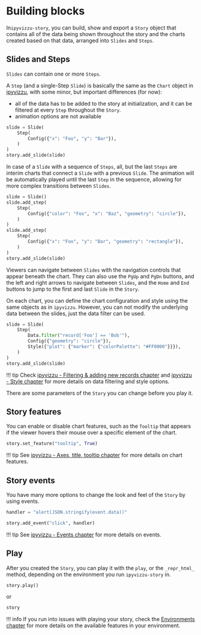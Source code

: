 # Building blocks

In`ipyvizzu-story`, you can build, show and export a `Story` object that
contains all of the data being shown throughout the story and the charts created
based on that data, arranged into `Slides` and `Steps`.

## Slides and Steps

`Slides` can contain one or more `Steps`.

A `Step` (and a single-Step `Slide`) is basically the same as the `Chart` object
in [ipyvizzu](https://ipyvizzu.vizzuhq.com/latest/tutorial/), with some minor,
but important differences (for now):

- all of the data has to be added to the story at initialization, and it can be
  filtered at every `Step` throughout the `Story`.
- animation options are not available

```python
slide = Slide(
    Step(
        Config({"x": "Foo", "y": "Bar"}),
    )
)
story.add_slide(slide)
```

In case of a `Slide` with a sequence of `Steps`, all, but the last `Steps` are
interim charts that connect a `Slide` with a previous `Slide`. The animation
will be automatically played until the last `Step` in the sequence, allowing for
more complex transitions between `Slides`.

```python
slide = Slide()
slide.add_step(
    Step(
        Config({"color": "Foo", "x": "Baz", "geometry": "circle"}),
    )
)
slide.add_step(
    Step(
        Config({"x": "Foo", "y": "Bar", "geometry": "rectangle"}),
    )
)
story.add_slide(slide)
```

Viewers can navigate between `Slides` with the navigation controls that appear
beneath the chart. They can also use the `PgUp` and `PgDn` buttons, and the left
and right arrows to navigate between `Slides`, and the `Home` and `End` buttons
to jump to the first and last `Slide` in the `Story`.

On each chart, you can define the chart configuration and style using the same
objects as in `ipyvizzu`. However, you can not modify the underlying data
between the slides, just the data filter can be used.

```python
slide = Slide(
    Step(
        Data.filter("record['Foo'] == 'Bob'"),
        Config({"geometry": "circle"}),
        Style({"plot": {"marker": {"colorPalette": "#FF0000"}}}),
    )
)
story.add_slide(slide)
```

!!! tip
    Check
    [ipyvizzu - Filtering & adding new records chapter](https://ipyvizzu.vizzuhq.com/latest/tutorial/filter_add_new_records/)
    and
    [ipyvizzu - Style chapter](https://ipyvizzu.vizzuhq.com/latest/tutorial/style/)
    for more details on data filtering and style options.

There are some parameters of the `Story` you can change before you play it.

## Story features

You can enable or disable chart features, such as the `Tooltip` that appears if
the viewer hovers their mouse over a specific element of the chart.

```python
story.set_feature("tooltip", True)
```

!!! tip
    See
    [ipyvizzu - Axes, title, tooltip chapter](https://ipyvizzu.vizzuhq.com/latest/tutorial/axes_title_tooltip/)
    for more details on chart features.

## Story events

You have many more options to change the look and feel of the `Story` by using
events.

```python
handler = "alert(JSON.stringify(event.data))"

story.add_event("click", handler)
```

!!! tip
    See
    [ipyvizzu - Events chapter](https://ipyvizzu.vizzuhq.com/latest/tutorial/events/)
    for more details on events.

## Play

After you created the `Story`, you can play it with the `play`, or the
`_repr_html_` method, depending on the environment you run `ipyvizzu-story` in.

```python
story.play()
```

or

```python
story
```

!!! info
    If you run into issues with playing your story, check the
    [Environments chapter](../environments/index.md) for more details on the
    available features in your environment.
